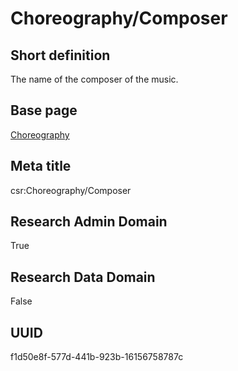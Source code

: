 # Choreography/Composer
## Short definition
The name of the composer of the music.
## Base page
[Choreography](https://github.com/EuroCRIS/CASRAI-Dictionairies/blob/main/Objects/Choreography.md)
## Meta title
csr:Choreography/Composer
## Research Admin Domain
True
## Research Data Domain
False
## UUID
f1d50e8f-577d-441b-923b-16156758787c
